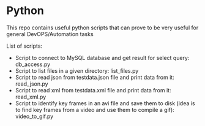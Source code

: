 # Python
This repo contains useful python scripts that can prove to be very useful for general DevOPS/Automation tasks

List of scripts:
* Script to connect to MySQL database and get result for select query: db_access.py
* Script to list files in a given directory: list_files.py
* Script to read json from testdata.json file and print data from it: read_json.py
* Script to read xml from testdata.xml file and print data from it: read_xml.py
* Script to identify key frames in an avi file and save them to disk (idea is to find key frames from a video and use them to compile a gif): video_to_gif.py

